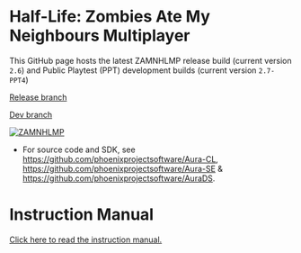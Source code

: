 # Half-Life: Zombies Ate My Neighbours Multiplayer
This GitHub page hosts the latest ZAMNHLMP release build (current version `2.6`) and Public Playtest (PPT) development builds (current version `2.7-PPT4`)

[Release branch](https://github.com/phoenixprojectsoftware/zamnhlmp)

[Dev branch](https://github.com/phoenixprojectsoftware/zamnhlmp/tree/dev)

<a href="https://www.moddb.com/mods/zamnhlmp" title="View ZAMNHLMP on Mod DB" target="_blank"><img src="https://button.moddb.com/popularity/medium/mods/45317.png" alt="ZAMNHLMP" /></a>

- For source code and SDK, see https://github.com/phoenixprojectsoftware/Aura-CL, https://github.com/phoenixprojectsoftware/Aura-SE & https://github.com/phoenixprojectsoftware/AuraDS.

# Instruction Manual
[Click here to read the instruction manual.](https://phoenixprojectsoftware.github.io/zamnhlmp/Manual/Instruction%20Manual.pdf)
